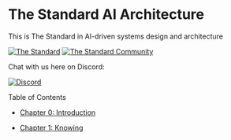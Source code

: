 # The Standard AI Architecture
This is The Standard in AI-driven systems design and architecture

[![The Standard](https://img.shields.io/github/v/release/hassanhabib/The-Standard?style=default&label=Standard%20Version&color=2ea44f)](https://github.com/hassanhabib/The-Standard)
[![The Standard Community](https://img.shields.io/discord/934130100008538142?style=default&color=%237289da&label=The%20Standard%20Community&logo=Discord)](https://discord.gg/vdPZ7hS52X)

Chat with us here on Discord:

[![Discord](https://discord.com/api/guilds/934130100008538142/widget.png?style=banner2)](https://discord.gg/vdPZ7hS52X)

Table of Contents
- [Chapter 0: Introduction](https://github.com/hassanhabib/The-Standard-AI-Architecture/blob/main/Chapter%200%3A%20Introduction/Chapter%200%3A%20Introduction.md)

- [Chapter 1: Knowing](https://github.com/hassanhabib/The-Standard-AI-Architecture/blob/main/Chapter%201%3A%20Knowing/Chapter%201%3A%20Knowing.md)
